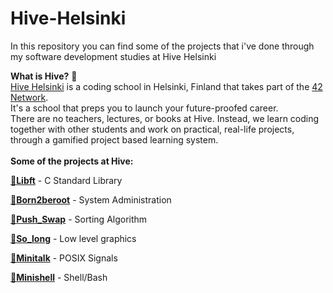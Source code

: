 # Hive-Helsinki
In this repository you can find some of the projects that i've done through my software development studies at Hive Helsinki<br />

**What is Hive?** :bee:<br />
[Hive Helsinki](https://www.hive.fi/en) is a coding school in Helsinki, Finland that takes part of the [42 Network](https://42.fr/en/homepage/).<br />
It's a school that preps you to launch your future-proofed career.<br />
There are no teachers, lectures, or books at Hive. Instead, we learn coding together with other students and work on practical, real-life projects, through a gamified project based learning system.<br /><br />
**Some of the projects at Hive:**<br />

[:bee:**Libft**](https://github.com/hhosri/Hive-Helsinki/tree/master/Libft) - C Standard Library<br />

[:bee:**Born2beroot**](https://github.com/hhosri/Hive-Helsinki/tree/master/Born2beroot) - System Administration<br />

[:bee:**Push_Swap**](https://github.com/hhosri/Hive-Helsinki/tree/master/push_swap) - Sorting Algorithm<br />

[:bee:**So_long**](https://github.com/hhosri/Hive-Helsinki/tree/master/so_long) - Low level graphics<br />

[:bee:**Minitalk**](https://github.com/hhosri/Hive-Helsinki/tree/master/Minitalk) - POSIX Signals<br />

[:bee:**Minishell**](https://github.com/hhosri/Hive-Helsinki/tree/master/Minishell) - Shell/Bash<br />


